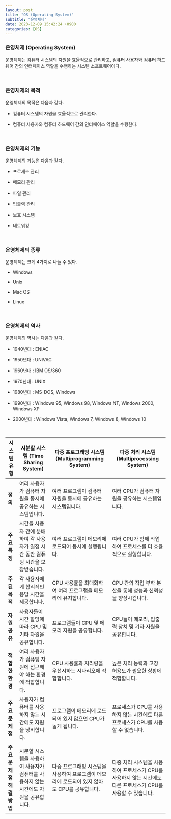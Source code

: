 ```yaml
---
layout: post
title: "OS (Operating System)"
subtitle: "운영체제"
date: 2023-12-09 15:42:24 +0900
categories: [OS]
---
```


### 운영체제 (Operating System)

운영체제는 컴퓨터 시스템의 자원을 효율적으로 관리하고, 컴퓨터 사용자와 컴퓨터 하드웨어 간의 인터페이스 역할을 수행하는 시스템 소프트웨어이다.

<br>

### 운영체제의 목적

운영체제의 목적은 다음과 같다.

- 컴퓨터 시스템의 자원을 효율적으로 관리한다.

- 컴퓨터 사용자와 컴퓨터 하드웨어 간의 인터페이스 역할을 수행한다.

<br>

### 운영체제의 기능

운영체제의 기능은 다음과 같다.

- 프로세스 관리

- 메모리 관리

- 파일 관리

- 입출력 관리

- 보호 시스템

- 네트워킹

<br>

### 운영체제의 종류

운영체제는 크게 4가지로 나눌 수 있다.

- Windows

- Unix

- Mac OS

- Linux

<br>

### 운영체제의 역사

운영체제의 역사는 다음과 같다.

- 1940년대 : ENIAC

- 1950년대 : UNIVAC

- 1960년대 : IBM OS/360

- 1970년대 : UNIX

- 1980년대 : MS-DOS, Windows

- 1990년대 : Windows 95, Windows 98, Windows NT, Windows 2000, Windows XP

- 2000년대 : Windows Vista, Windows 7, Windows 8, Windows 10

<br>

| **시스템 유형**          | **시분할 시스템 (Time Sharing System)**                                                               | **다중 프로그래밍 시스템 (Multiprogramming System)**                                                       | **다중 처리 시스템 (Multiprocessing System)**                                                             |
|--------------------------|-------------------------------------------------------------------------------|--------------------------------------------------------------------------------|--------------------------------------------------------------------------------|
| **정의**                 | 여러 사용자가 컴퓨터 자원을 동시에 공유하는 시스템입니다.                        | 여러 프로그램이 컴퓨터 자원을 동시에 공유하는 시스템입니다.                       | 여러 CPU가 컴퓨터 자원을 공유하는 시스템입니다.                                  |
| **주요 특징**            | 시간을 사용자 간에 분배하여 각 사용자가 일정 시간 동안 컴퓨팅 시간을 보장받습니다.  | 여러 프로그램이 메모리에 로드되어 동시에 실행됩니다.                               | 여러 CPU가 함께 작업하여 프로세스를 더 효율적으로 실행합니다.                    |
| **주된 목적**            | 각 사용자에게 합리적인 응답 시간을 제공합니다.                                   | CPU 사용률을 최대화하여 여러 프로그램을 메모리에 유지합니다.                       | CPU 간의 작업 부하 분산을 통해 성능과 신뢰성을 향상시킵니다.                     |
| **자원 공유**            | 사용자들이 시간 할당에 따라 CPU 및 기타 자원을 공유합니다.                        | 프로그램들이 CPU 및 메모리 자원을 공유합니다.                                     | CPU들이 메모리, 입출력 장치 및 기타 자원을 공유합니다.                          |
| **적합한 환경**          | 여러 사용자가 컴퓨팅 자원에 접근해야 하는 환경에 적합합니다.                      | CPU 사용률과 처리량을 우선시하는 시나리오에 적합합니다.                            | 높은 처리 능력과 고장 허용도가 필요한 상황에 적합합니다.                         |
| **주요 문제점**          | 사용자가 컴퓨터를 사용하지 않는 시간에도 자원을 낭비합니다.                       | 프로그램이 메모리에 로드되어 있지 않으면 CPU가 놀게 됩니다.                       | 프로세스가 CPU를 사용하지 않는 시간에도 다른 프로세스가 CPU를 사용할 수 없습니다. |
| **주요 문제점 해결 방법** | 시분할 시스템을 사용하여 사용자가 컴퓨터를 사용하지 않는 시간에도 자원을 공유합니다. | 다중 프로그래밍 시스템을 사용하여 프로그램이 메모리에 로드되어 있지 않아도 CPU를 공유합니다. | 다중 처리 시스템을 사용하여 프로세스가 CPU를 사용하지 않는 시간에도 다른 프로세스가 CPU를 사용할 수 있습니다. |